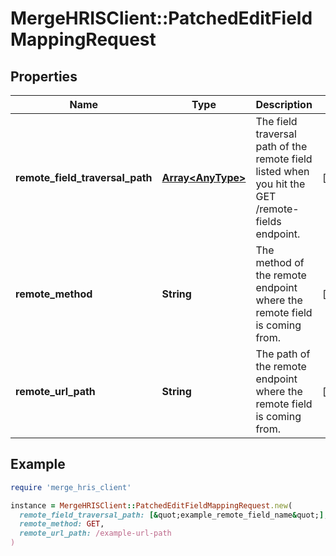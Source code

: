 # MergeHRISClient::PatchedEditFieldMappingRequest

## Properties

| Name | Type | Description | Notes |
| ---- | ---- | ----------- | ----- |
| **remote_field_traversal_path** | [**Array&lt;AnyType&gt;**](AnyType.md) | The field traversal path of the remote field listed when you hit the GET /remote-fields endpoint. | [optional] |
| **remote_method** | **String** | The method of the remote endpoint where the remote field is coming from. | [optional] |
| **remote_url_path** | **String** | The path of the remote endpoint where the remote field is coming from. | [optional] |

## Example

```ruby
require 'merge_hris_client'

instance = MergeHRISClient::PatchedEditFieldMappingRequest.new(
  remote_field_traversal_path: [&quot;example_remote_field_name&quot;],
  remote_method: GET,
  remote_url_path: /example-url-path
)
```


